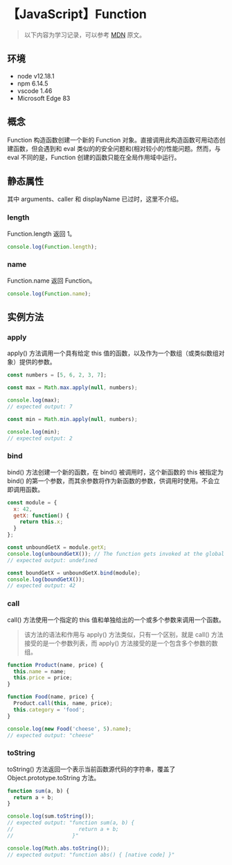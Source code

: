 # 【JavaScript】Function

> 以下内容为学习记录，可以参考 [MDN][1] 原文。

## 环境

- node v12.18.1
- npm 6.14.5
- vscode 1.46
- Microsoft Edge 83

## 概念

Function 构造函数创建一个新的 Function 对象。直接调用此构造函数可用动态创建函数，但会遇到和 eval 类似的的安全问题和(相对较小的)性能问题。然而，与 eval 不同的是，Function 创建的函数只能在全局作用域中运行。

## 静态属性

其中 arguments、caller 和 displayName 已过时，这里不介绍。

### length

Function.length 返回 1。

```js
console.log(Function.length);
```

### name

Function.name 返回 Function。

```js
console.log(Function.name);
```

## 实例方法

### apply

apply() 方法调用一个具有给定 this 值的函数，以及作为一个数组（或类似数组对象）提供的参数。

```js
const numbers = [5, 6, 2, 3, 7];

const max = Math.max.apply(null, numbers);

console.log(max);
// expected output: 7

const min = Math.min.apply(null, numbers);

console.log(min);
// expected output: 2
```

### bind

bind() 方法创建一个新的函数，在 bind() 被调用时，这个新函数的 this 被指定为 bind() 的第一个参数，而其余参数将作为新函数的参数，供调用时使用。不会立即调用函数。

```js
const module = {
  x: 42,
  getX: function() {
    return this.x;
  }
};

const unboundGetX = module.getX;
console.log(unboundGetX()); // The function gets invoked at the global scope
// expected output: undefined

const boundGetX = unboundGetX.bind(module);
console.log(boundGetX());
// expected output: 42
```

### call

call() 方法使用一个指定的 this 值和单独给出的一个或多个参数来调用一个函数。

> 该方法的语法和作用与 apply() 方法类似，只有一个区别，就是 call() 方法接受的是一个参数列表，而 apply() 方法接受的是一个包含多个参数的数组。

```js
function Product(name, price) {
  this.name = name;
  this.price = price;
}

function Food(name, price) {
  Product.call(this, name, price);
  this.category = 'food';
}

console.log(new Food('cheese', 5).name);
// expected output: "cheese"
```

### toString

toString() 方法返回一个表示当前函数源代码的字符串，覆盖了 Object.prototype.toString 方法。


```js
function sum(a, b) {
  return a + b;
}

console.log(sum.toString());
// expected output: "function sum(a, b) {
//                     return a + b;
//                   }"

console.log(Math.abs.toString());
// expected output: "function abs() { [native code] }"
```

[1]: https://developer.mozilla.org/zh-CN/docs/Web/JavaScript/Reference/Global_Objects/Function

